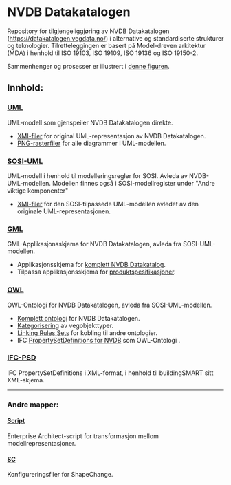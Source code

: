 # NVDB Datakatalogen

Repository for  tilgjengeliggjøring av NVDB Datakatalogen (https://datakatalogen.vegdata.no/) i alternative og standardiserte strukturer og teknologier. Tilretteleggingen er basert på Model-dreven arkitektur (MDA) i henhold til ISO 19103, ISO 19109, ISO 19136 og ISO 19150-2. 

Sammenhenger og prosesser er illustrert i [denne figuren](https://github.com/vegvesen/NVDB-Datakatalogen/blob/master/Wiki/NVDB%20Datakatalogen-Prosess.png).

## Innhold:

### [UML](https://github.com/vegvesen/NVDB-Datakatalogen/tree/master/UML)

UML-modell som gjenspeiler NVDB Datakatalogen direkte.

- [XMI-filer](https://github.com/vegvesen/NVDB-Datakatalogen/tree/master/UML/XMI) for original UML-representasjon av NVDB Datakatalogen.
- [PNG-rasterfiler](https://github.com/vegvesen/NVDB-Datakatalogen/tree/master/UML/PNG) for alle diagrammer i UML-modellen.

### [SOSI-UML](https://github.com/vegvesen/NVDB-Datakatalogen/tree/master/SOSI-UML)

UML-modell i henhold til modelleringsregler for SOSI. Avleda av NVDB-UML-modellen. Modellen finnes også i SOSI-modellregister under "Andre viktige komponenter" 

- [XMI-filer](https://github.com/vegvesen/NVDB-Datakatalogen/tree/master/SOSI-UML) for den SOSI-tilpassede UML-modellen avledet av den originale UML-representasjonen.

### [GML](https://github.com/vegvesen/NVDB-Datakatalogen/tree/master/GML)
GML-Applikasjonsskjema for NVDB Datakatalogen, avleda fra SOSI-UML-modellen.

- Applikasjonsskjema for [komplett NVDB Datakatalog](https://github.com/vegvesen/NVDB-Datakatalogen/tree/master/GML).
- Tilpassa applikasjonsskjema for [produktspesifikasjoner](https://github.com/vegvesen/NVDB-Datakatalogen/tree/master/GML/PS).

### [OWL](https://github.com/vegvesen/NVDB-Datakatalogen/tree/master/OWL)
OWL-Ontologi for NVDB Datakatalogen, avleda fra SOSI-UML-modellen.

- [Komplett ontologi](https://github.com/vegvesen/NVDB-Datakatalogen/tree/master/OWL/core) for NVDB Datakatalogen.
- [Kategorisering](https://github.com/vegvesen/NVDB-Datakatalogen/tree/master/OWL/category) av vegobjekttyper.
- [Linking Rules Sets](https://github.com/vegvesen/NVDB-Datakatalogen/tree/master/OWL/lrs) for kobling til andre ontologier.
- IFC [PropertySetDefinitions for NVDB](https://github.com/vegvesen/NVDB-Datakatalogen/tree/master/OWL/ifc) som OWL-Ontologi .

### [IFC-PSD](https://github.com/vegvesen/NVDB-Datakatalogen/tree/master/IFC-PSD)

IFC PropertySetDefinitions i XML-format, i henhold til buildingSMART sitt XML-skjema.

------

### Andre mapper:

#### [Script](https://github.com/vegvesen/NVDB-Datakatalogen/tree/master/Script)
Enterprise Architect-script for transformasjon mellom modellrepresentasjoner.

#### [SC](https://github.com/vegvesen/NVDB-Datakatalogen/tree/master/SC)
Konfigureringsfiler for ShapeChange.
